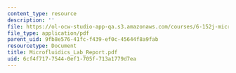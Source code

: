 ```yaml
---
content_type: resource
description: ''
file: https://ol-ocw-studio-app-qa.s3.amazonaws.com/courses/6-152j-micro-nano-processing-technology-fall-2005/6cf4f71775440ef1705f713a1779d7ea_Microfluidics_Lab_Report.pdf
file_type: application/pdf
parent_uid: 9fb8e576-41fc-f439-ef0c-45644f8a9fab
resourcetype: Document
title: Microfluidics_Lab_Report.pdf
uid: 6cf4f717-7544-0ef1-705f-713a1779d7ea
---
```

